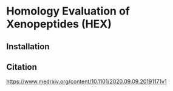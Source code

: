 # Homology Evaluation of Xenopeptides (HEX)

## Installation

## Citation
https://www.medrxiv.org/content/10.1101/2020.09.09.20191171v1
